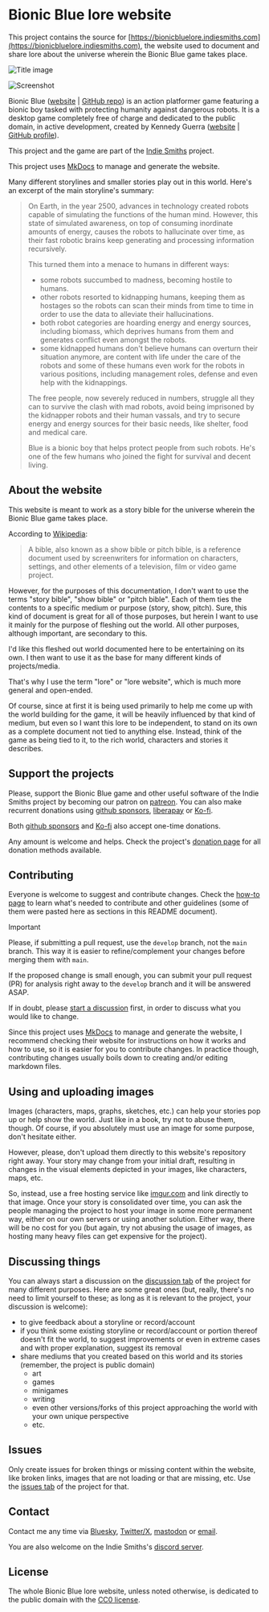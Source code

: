 # Bionic Blue lore website

This project contains the source for [https://bionicbluelore.indiesmiths.com](https://bionicbluelore.indiesmiths.com), the website used to document and share lore about the universe wherein the Bionic Blue game takes place.

![Title image](https://i.imgur.com/tjBQKXp.png)

![Screenshot](https://i.imgur.com/Pe9abBl.gif)

Bionic Blue ([website](https://bionicblue.indiesmiths.com) | [GitHub repo](https://github.com/IndieSmiths/bionicblue)) is an action platformer game featuring a bionic boy tasked with protecting humanity against dangerous robots. It is a desktop game completely free of charge and dedicated to the public domain, in active development, created by Kennedy Guerra ([website](https://kennedyrichard.com) | [GitHub profile](https://github.com/KennedyRichard)).

This project and the game are part of the [Indie Smiths](https://github.com/IndieSmiths) project.

This project uses [MkDocs](https://mkdocs.org) to manage and generate the website.

Many different storylines and smaller stories play out in this world. Here's an excerpt of the main storyline's summary:

> On Earth, in the year 2500, advances in technology created robots capable of simulating the functions of the human mind. However, this state of simulated awareness, on top of consuming inordinate amounts of energy, causes the robots to hallucinate over time, as their fast robotic brains keep generating and processing information recursively.
>
> This turned them into a menace to humans in different ways:
>
> - some robots succumbed to madness, becoming hostile to humans.
> - other robots resorted to kidnapping humans, keeping them as hostages so the robots can scan their minds from time to time in order to use the data to alleviate their hallucinations.
> - both robot categories are hoarding energy and energy sources, including biomass, which deprives humans from them and generates conflict even amongst the robots.
> - some kidnapped humans don't believe humans can overturn their situation anymore, are content with life under the care of the robots and some of these humans even work for the robots in various positions, including management roles, defense and even help with the kidnappings.
>
> The free people, now severely reduced in numbers, struggle all they can to survive the clash with mad robots, avoid being imprisoned by the kidnapper robots and their human vassals, and try to secure energy and energy sources for their basic needs, like shelter, food and medical care.
>
> Blue is a bionic boy that helps protect people from such robots. He's one of the few humans who joined the fight for survival and decent living.


## About the website

This website is meant to work as a story bible for the universe wherein the Bionic Blue game takes place.

According to [Wikipedia](https://en.wikipedia.org/wiki/Bible_%28screenwriting%29):

> A bible, also known as a show bible or pitch bible, is a reference document used by screenwriters for information on characters, settings, and other elements of a television, film or video game project.

However, for the purposes of this documentation, I don't want to use the terms "story bible", "show bible" or "pitch bible". Each of them ties the contents to a specific medium or purpose (story, show, pitch). Sure, this kind of document is great for all of those purposes, but herein I want to use it mainly for the purpose of fleshing out the world. All other purposes, although important, are secondary to this.

I'd like this fleshed out world documented here to be entertaining on its own. I then want to use it as the base for many different kinds of projects/media.

That's why I use the term "lore" or "lore website", which is much more general and open-ended.

Of course, since at first it is being used primarily to help me come up with the world building for the game, it will be heavily influenced by that kind of medium, but even so I want this lore to be independent, to stand on its own as a complete document not tied to anything else. Instead, think of the game as being tied to it, to the rich world, characters and stories it describes.


## Support the projects

Please, support the Bionic Blue game and other useful software of the Indie Smiths project by becoming our patron on [patreon][]. You can also make recurrent donations using [github sponsors][], [liberapay][] or [Ko-fi][].

Both [github sponsors][] and [Ko-fi][] also accept one-time donations.

Any amount is welcome and helps. Check the project's [donation page][] for all donation methods available.


## Contributing

Everyone is welcome to suggest and contribute changes. Check the [how-to page](docs/how-to.md) to learn what's needed to contribute and other guidelines (some of them were pasted here as sections in this README document).

> [!IMPORTANT]
> Please, if submitting a pull request, use the `develop` branch, not the `main` branch. This way it is easier to refine/complement your changes before merging them with `main`.

If the proposed change is small enough, you can submit your pull request (PR) for analysis right away to the `develop` branch and it will be answered ASAP.

If in doubt, please [start a discussion](https://github.com/IndieSmiths/bionicbluelore/discussions) first, in order to discuss what you would like to change.

Since this project uses [MkDocs](https://mkdocs.org) to manage and generate the website, I recommend checking their website for instructions on how it works and how to use, so it is easier for you to contribute changes. In practice though, contributing changes usually boils down to creating and/or editing markdown files.


## Using and uploading images

Images (characters, maps, graphs, sketches, etc.) can help your stories pop up or help show the world. Just like in a book, try not to abuse them, though. Of course, if you absolutely must use an image for some purpose, don't hesitate either.

However, please, don't upload them directly to this website's repository right away. Your story may change from your initial draft, resulting in changes in the visual elements depicted in your images, like characters, maps, etc.

So, instead, use a free hosting service like [imgur.com](https://imgur.com) and link directly to that image. Once your story is consolidated over time, you can ask the people managing the project to host your image in some more permanent way, either on our own servers or using another solution. Either way, there will be no cost for you (but again, try not abusing the usage of images, as hosting many heavy files can get expensive for the project).


## Discussing things

You can always start a discussion on the [discussion tab](https://github.com/IndieSmiths/bionicbluelore/discussions) of the project for many different purposes. Here are some great ones (but, really, there's no need to limit yourself to these; as long as it is relevant to the project, your discussion is welcome):

- to give feedback about a storyline or record/account
- if you think some existing storyline or record/account or portion thereof doesn't fit the world, to suggest improvements or even in extreme cases and with proper explanation, suggest its removal
- share mediums that you created based on this world and its stories (remember, the project is public domain)
  - art
  - games
  - minigames
  - writing
  - even other versions/forks of this project approaching the world with your own unique perspective
  - etc.


## Issues

Only create issues for broken things or missing content within the website, like broken links, images that are not loading or that are missing, etc. Use the [issues tab](https://github.com/IndieSmiths/bionicbluelore/issues) of the project for that.


## Contact

Contact me any time via [Bluesky](https://bsky.app/profile/kennedyrichard.com), [Twitter/X](https://x.com/KennedyRichard), [mastodon](https://fosstodon.org/KennedyRichard) or [email](mailto:kennedy@kennedyrichard.com).

You are also welcome on the Indie Smiths's [discord server](https://indiesmiths.com/discord).


## License

The whole Bionic Blue lore website, unless noted otherwise, is dedicated to the public domain with the [CC0 license](https://creativecommons.org/publicdomain/zero/1.0/).


<!-- More Links -->

[patreon]: https://patreon.com/KennedyRichard
[github sponsors]: https://github.com/sponsors/KennedyRichard
[liberapay]: https://liberapay.com/KennedyRichard
[Ko-fi]: https://ko-fi.com/kennedyrichard
[donation page]: https://indiesmiths.com/donate
